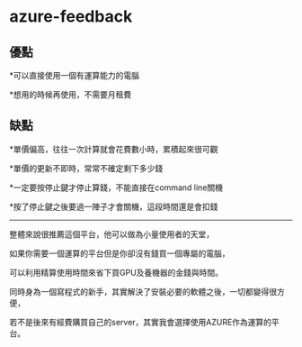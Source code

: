 ﻿# azure-feedback

優點
-------
*可以直接使用一個有運算能力的電腦

*想用的時候再使用，不需要月租費

缺點
------
*單價偏高，往往一次計算就會花費數小時，累積起來很可觀

*單價的更新不即時，常常不確定剩下多少錢

*一定要按停止鍵才停止算錢，不能直接在command line關機

*按了停止鍵之後要過一陣子才會關機，這段時間還是會扣錢

------

整體來說很推薦這個平台，他可以做為小量使用者的天堂，

如果你需要一個運算的平台但是你卻沒有錢買一個專屬的電腦，

可以利用精算使用時間來省下買GPU及養機器的金錢與時間。

同時身為一個寫程式的新手，其實解決了安裝必要的軟體之後，一切都變得很方便，

若不是後來有經費購買自己的server，其實我會選擇使用AZURE作為運算的平台。
